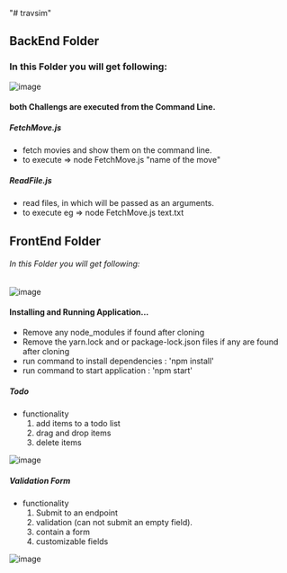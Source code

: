 "# travsim" 
## **BackEnd Folder**
### In this Folder you will get following:
![image](https://user-images.githubusercontent.com/42379845/113402841-0274df00-93a6-11eb-85ba-61cd8912a80f.png)

#### both Challengs are executed from the Command Line.
##### **FetchMove.js** 
- fetch movies and show them on the command line.
- to execute => node FetchMove.js "name of the move"

##### **ReadFile.js**
- read files, in which will be passed as an arguments.
- to execute eg => node FetchMove.js text.txt


## **FrontEnd Folder**
###### In this Folder you will get following:
![image](https://user-images.githubusercontent.com/42379845/113407563-d78e8900-93ad-11eb-9a1a-da9e90a46dc3.png)

#### **Installing and Running Application...**

- Remove any node_modules if found after cloning
- Remove the yarn.lock and or package-lock.json files if any are found after cloning
- run command to install dependencies : 'npm install'
- run command to start application : 'npm start'

##### **Todo**
- functionality
  1. add items to a todo list
  2. drag and drop items
  3. delete items

![image](https://user-images.githubusercontent.com/42379845/114284660-a8cd7e00-9a51-11eb-843d-2cd929265ce9.png)



##### **Validation Form**
- functionality
  1. Submit to an endpoint
  2. validation (can not submit an empty field).
  3. contain a form
  4. customizable fields 

![image](https://user-images.githubusercontent.com/42379845/114284746-648ead80-9a52-11eb-9fe3-93d2b6677aaf.png)







